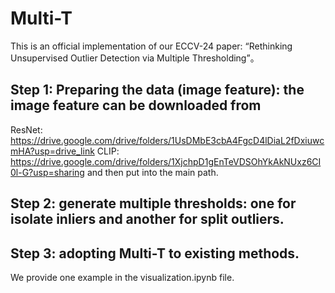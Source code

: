 # Multi-T
This is an official implementation of our ECCV-24 paper: “Rethinking Unsupervised Outlier Detection via Multiple Thresholding”。

## Step 1: Preparing the data (image feature): the image feature can be downloaded from
ResNet: https://drive.google.com/drive/folders/1UsDMbE3cbA4FgcD4lDiaL2fDxiuwcmHA?usp=drive_link
CLIP: https://drive.google.com/drive/folders/1XjchpD1gEnTeVDSOhYkAkNUxz6CI0l-G?usp=sharing
and then put into the main path.

## Step 2: generate multiple thresholds: one for isolate inliers and another for split outliers.

## Step 3: adopting Multi-T to existing methods.

We provide one example in the visualization.ipynb file.
